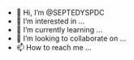 - 👋 Hi, I’m @SEPTEDYSPDC
- 👀 I’m interested in ...
- 🌱 I’m currently learning ...
- 💞️ I’m looking to collaborate on ...
- 📫 How to reach me ...

<!---
SEPTEDYSPDC/SEPTEDYSPDC is a ✨ special ✨ repository because its `README.md` (this file) appears on your GitHub profile.
You can click the Preview link to take a look at your changes.
--->
